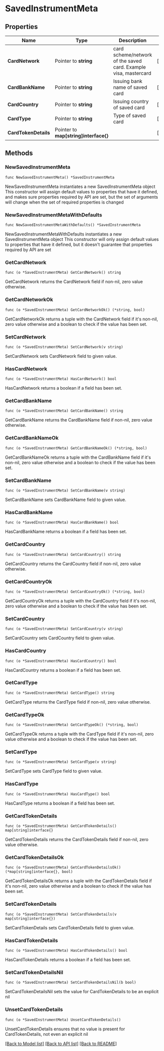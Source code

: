 # SavedInstrumentMeta

## Properties

Name | Type | Description | Notes
------------ | ------------- | ------------- | -------------
**CardNetwork** | Pointer to **string** | card scheme/network of the saved card. Example visa, mastercard | [optional] 
**CardBankName** | Pointer to **string** | Issuing bank name of saved card | [optional] 
**CardCountry** | Pointer to **string** | Issuing country of saved card | [optional] 
**CardType** | Pointer to **string** | Type of saved card | [optional] 
**CardTokenDetails** | Pointer to **map[string]interface{}** |  | [optional] 

## Methods

### NewSavedInstrumentMeta

`func NewSavedInstrumentMeta() *SavedInstrumentMeta`

NewSavedInstrumentMeta instantiates a new SavedInstrumentMeta object
This constructor will assign default values to properties that have it defined,
and makes sure properties required by API are set, but the set of arguments
will change when the set of required properties is changed

### NewSavedInstrumentMetaWithDefaults

`func NewSavedInstrumentMetaWithDefaults() *SavedInstrumentMeta`

NewSavedInstrumentMetaWithDefaults instantiates a new SavedInstrumentMeta object
This constructor will only assign default values to properties that have it defined,
but it doesn't guarantee that properties required by API are set

### GetCardNetwork

`func (o *SavedInstrumentMeta) GetCardNetwork() string`

GetCardNetwork returns the CardNetwork field if non-nil, zero value otherwise.

### GetCardNetworkOk

`func (o *SavedInstrumentMeta) GetCardNetworkOk() (*string, bool)`

GetCardNetworkOk returns a tuple with the CardNetwork field if it's non-nil, zero value otherwise
and a boolean to check if the value has been set.

### SetCardNetwork

`func (o *SavedInstrumentMeta) SetCardNetwork(v string)`

SetCardNetwork sets CardNetwork field to given value.

### HasCardNetwork

`func (o *SavedInstrumentMeta) HasCardNetwork() bool`

HasCardNetwork returns a boolean if a field has been set.

### GetCardBankName

`func (o *SavedInstrumentMeta) GetCardBankName() string`

GetCardBankName returns the CardBankName field if non-nil, zero value otherwise.

### GetCardBankNameOk

`func (o *SavedInstrumentMeta) GetCardBankNameOk() (*string, bool)`

GetCardBankNameOk returns a tuple with the CardBankName field if it's non-nil, zero value otherwise
and a boolean to check if the value has been set.

### SetCardBankName

`func (o *SavedInstrumentMeta) SetCardBankName(v string)`

SetCardBankName sets CardBankName field to given value.

### HasCardBankName

`func (o *SavedInstrumentMeta) HasCardBankName() bool`

HasCardBankName returns a boolean if a field has been set.

### GetCardCountry

`func (o *SavedInstrumentMeta) GetCardCountry() string`

GetCardCountry returns the CardCountry field if non-nil, zero value otherwise.

### GetCardCountryOk

`func (o *SavedInstrumentMeta) GetCardCountryOk() (*string, bool)`

GetCardCountryOk returns a tuple with the CardCountry field if it's non-nil, zero value otherwise
and a boolean to check if the value has been set.

### SetCardCountry

`func (o *SavedInstrumentMeta) SetCardCountry(v string)`

SetCardCountry sets CardCountry field to given value.

### HasCardCountry

`func (o *SavedInstrumentMeta) HasCardCountry() bool`

HasCardCountry returns a boolean if a field has been set.

### GetCardType

`func (o *SavedInstrumentMeta) GetCardType() string`

GetCardType returns the CardType field if non-nil, zero value otherwise.

### GetCardTypeOk

`func (o *SavedInstrumentMeta) GetCardTypeOk() (*string, bool)`

GetCardTypeOk returns a tuple with the CardType field if it's non-nil, zero value otherwise
and a boolean to check if the value has been set.

### SetCardType

`func (o *SavedInstrumentMeta) SetCardType(v string)`

SetCardType sets CardType field to given value.

### HasCardType

`func (o *SavedInstrumentMeta) HasCardType() bool`

HasCardType returns a boolean if a field has been set.

### GetCardTokenDetails

`func (o *SavedInstrumentMeta) GetCardTokenDetails() map[string]interface{}`

GetCardTokenDetails returns the CardTokenDetails field if non-nil, zero value otherwise.

### GetCardTokenDetailsOk

`func (o *SavedInstrumentMeta) GetCardTokenDetailsOk() (*map[string]interface{}, bool)`

GetCardTokenDetailsOk returns a tuple with the CardTokenDetails field if it's non-nil, zero value otherwise
and a boolean to check if the value has been set.

### SetCardTokenDetails

`func (o *SavedInstrumentMeta) SetCardTokenDetails(v map[string]interface{})`

SetCardTokenDetails sets CardTokenDetails field to given value.

### HasCardTokenDetails

`func (o *SavedInstrumentMeta) HasCardTokenDetails() bool`

HasCardTokenDetails returns a boolean if a field has been set.

### SetCardTokenDetailsNil

`func (o *SavedInstrumentMeta) SetCardTokenDetailsNil(b bool)`

 SetCardTokenDetailsNil sets the value for CardTokenDetails to be an explicit nil

### UnsetCardTokenDetails
`func (o *SavedInstrumentMeta) UnsetCardTokenDetails()`

UnsetCardTokenDetails ensures that no value is present for CardTokenDetails, not even an explicit nil

[[Back to Model list]](../README.md#documentation-for-models) [[Back to API list]](../README.md#documentation-for-api-endpoints) [[Back to README]](../README.md)


